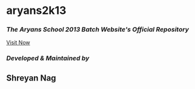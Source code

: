 # aryans2k13
### **_The Aryans School 2013 Batch Website's Official Repository_**
[Visit Now](www.tas2013batch.esy.es)
### _Developed & Maintained by_
## **Shreyan Nag**
